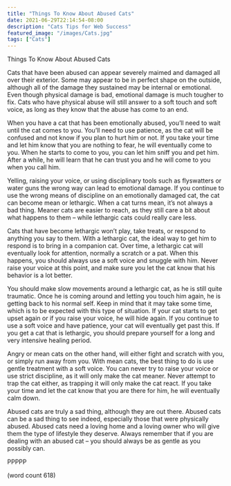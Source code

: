 ```yaml
---
title: "Things To Know About Abused Cats"
date: 2021-06-29T22:14:54-08:00
description: "Cats Tips for Web Success"
featured_image: "/images/Cats.jpg"
tags: ["Cats"]
---
```


Things To Know About Abused Cats

Cats that have been abused can appear severely maimed and damaged all over their exterior.  Some may appear to be in perfect shape on the outside, although all of the damage they sustained may be internal or emotional.  Even though physical damage is bad, emotional damage is much tougher to fix.  Cats who have physical abuse will still answer to a soft touch and soft voice, as long as they know that the abuse has come to an end.

When you have a cat that has been emotionally abused, you’ll need to wait until the cat comes to you.  You’ll need to use patience, as the cat will be confused and not know if you plan to hurt him or not.  If you take your time and let him know that you are nothing to fear, he will eventually come to you.  When he starts to come to you, you can let him sniff you and pet him.  After a while, he will learn that he can trust you and he will come to you when you call him.

Yelling, raising your voice, or using disciplinary tools such as flyswatters or water guns the wrong way can lead to emotional damage.  If you continue to use the wrong means of discipline on an emotionally damaged cat, the cat can become mean or lethargic.  When a cat turns mean, it’s not always a bad thing.  Meaner cats are easier to reach, as they still care a bit about what happens to them – while lethargic cats could really care less.

Cats that have become lethargic won’t play, take treats, or respond to anything you say to them.  With a lethargic cat, the ideal way to get him to respond is to bring in a companion cat.  Over time, a lethargic cat will eventually look for attention, normally a scratch or a pat.  When this happens, you should always use a soft voice and snuggle with him.  Never raise your voice at this point, and make sure you let the cat know that his behavior is a lot better.

You should make slow movements around a lethargic cat, as he is still quite traumatic.  Once he is coming around and letting you touch him again, he is getting back to his normal self.  Keep in mind that it may take some time, which is to be expected with this type of situation.  If your cat starts to get upset again or if you raise your voice, he will hide again.  If you continue to use a soft voice and have patience, your cat will eventually get past this.  If you get a cat that is lethargic, you should prepare yourself for a long and very intensive healing period.

Angry or mean cats on the other hand, will either fight and scratch with you, or simply run away from you.  With mean cats, the best thing to do is use gentle treatment with a soft voice.  You can never try to raise your voice or use strict discipline, as it will only make the cat meaner.  Never attempt to trap the cat either, as trapping it will only make the cat react.  If you take your time and let the cat know that you are there for him, he will eventually calm down.  

Abused cats are truly a sad thing, although they are out there.  Abused cats can be a sad thing to see indeed, especially those that were physically abused.  Abused cats need a loving home and a loving owner who will give them the type of lifestyle they deserve.  Always remember that if you are dealing with an abused cat – you should always be as gentle as you possibly can.

PPPPP

(word count 618)
